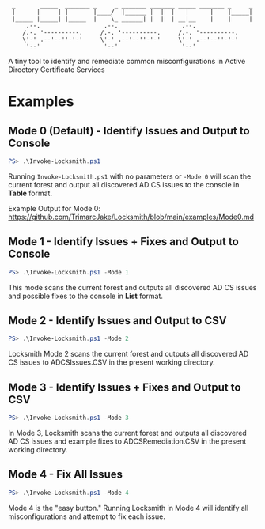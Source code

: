 ```
 _       _____  _______ _     _ _______ _______ _____ _______ _     _
 |      |     | |       |____/  |______ |  |  |   |      |    |_____|
 |_____ |_____| |_____  |    \_ ______| |  |  | __|__    |    |     |
     .--.                  .--.                  .--.            
    /.-. '----------.     /.-. '----------.     /.-. '----------.
    \'-' .--'--''-'-'     \'-' .--'--''-'-'     \'-' .--'--''-'-'
     '--'                  '--'                  '--'  
```

A tiny tool to identify and remediate common misconfigurations in Active Directory Certificate Services

# Examples

## Mode 0 (Default) - Identify Issues and Output to Console
``` powershell
PS> .\Invoke-Locksmith.ps1
```
Running `Invoke-Locksmith.ps1` with no parameters or `-Mode 0` will scan the current forest and output all discovered AD CS issues to the console in **Table** format.

Example Output for Mode 0: https://github.com/TrimarcJake/Locksmith/blob/main/examples/Mode0.md

## Mode 1 - Identify Issues + Fixes and Output to Console
``` powershell
PS> .\Invoke-Locksmith.ps1 -Mode 1
```
This mode scans the current forest and outputs all discovered AD CS issues and possible fixes to the console in **List** format.

## Mode 2 - Identify Issues and Output to CSV
``` powershell
PS> .\Invoke-Locksmith.ps1 -Mode 2
```
Locksmith Mode 2 scans the current forest and outputs all discovered AD CS issues to ADCSIssues.CSV in the present working directory.

## Mode 3 - Identify Issues + Fixes and Output to CSV
``` powershell
PS> .\Invoke-Locksmith.ps1 -Mode 3
```
In Mode 3, Locksmith scans the current forest and outputs all discovered AD CS issues and example fixes to ADCSRemediation.CSV in the present working directory.

## Mode 4 - Fix All Issues
``` powerShell
PS> .\Invoke-Locksmith.ps1 -Mode 4 
```
Mode 4 is the "easy button." Running Locksmith in Mode 4 will identify all misconfigurations and attempt to fix each issue.
